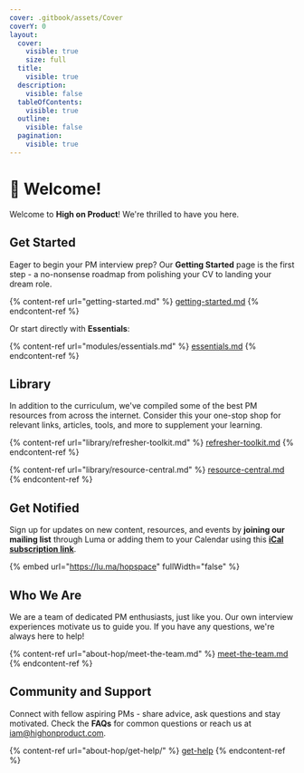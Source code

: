 ```yaml
---
cover: .gitbook/assets/Cover
coverY: 0
layout:
  cover:
    visible: true
    size: full
  title:
    visible: true
  description:
    visible: false
  tableOfContents:
    visible: true
  outline:
    visible: false
  pagination:
    visible: true
---
```


# 👋 Welcome!

Welcome to **High on Product**! We're thrilled to have you here.

## Get Started

Eager to begin your PM interview prep? Our **Getting Started** page is the first step - a no-nonsense roadmap from polishing your CV to landing your dream role.

{% content-ref url="getting-started.md" %}
[getting-started.md](getting-started.md)
{% endcontent-ref %}

Or start directly with **Essentials**:

{% content-ref url="modules/essentials.md" %}
[essentials.md](modules/essentials.md)
{% endcontent-ref %}

## Library

In addition to the curriculum, we've compiled some of the best PM resources from across the internet. Consider this your one-stop shop for relevant links, articles, tools, and more to supplement your learning.

{% content-ref url="library/refresher-toolkit.md" %}
[refresher-toolkit.md](library/refresher-toolkit.md)
{% endcontent-ref %}

{% content-ref url="library/resource-central.md" %}
[resource-central.md](library/resource-central.md)
{% endcontent-ref %}

## Get Notified

Sign up for updates on new content, resources, and events by **joining our mailing list** through Luma or adding them to your Calendar using this [**iCal subscription link**](https://api.lu.ma/ics/get?entity=calendar\&id=cal-MB5HS3Q5xUTQfT4).

{% embed url="https://lu.ma/hopspace" fullWidth="false" %}

## Who We Are

We are a team of dedicated PM enthusiasts, just like you. Our own interview experiences motivate us to guide you. If you have any questions, we're always here to help!

{% content-ref url="about-hop/meet-the-team.md" %}
[meet-the-team.md](about-hop/meet-the-team.md)
{% endcontent-ref %}

## Community and Support

Connect with fellow aspiring PMs - share advice, ask questions and stay motivated. Check the **FAQs** for common questions or reach us at [iam@highonproduct.com](mailto:iam@highonproduct.com).

{% content-ref url="about-hop/get-help/" %}
[get-help](about-hop/get-help/)
{% endcontent-ref %}
